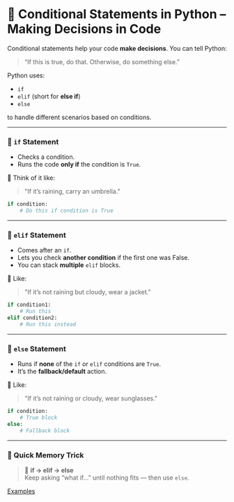 
# 🔀 **Conditional Statements in Python – Making Decisions in Code**

Conditional statements help your code **make decisions**. You can tell Python:

> “If this is true, do that. Otherwise, do something else.”

Python uses:

* `if`
* `elif` (short for **else if**)
* `else`

to handle different scenarios based on conditions.

---

### 🔹 **`if` Statement**

* Checks a condition.
* Runs the code **only if** the condition is `True`.

🧠 Think of it like:

> "If it’s raining, carry an umbrella."

```python
if condition:
    # Do this if condition is True
```

---

### 🔹 **`elif` Statement**

* Comes after an `if`.
* Lets you check **another condition** if the first one was False.
* You can stack **multiple** `elif` blocks.

🧠 Like:

> "If it’s not raining but cloudy, wear a jacket."

```python
if condition1:
    # Run this
elif condition2:
    # Run this instead
```

---

### 🔹 **`else` Statement**

* Runs if **none** of the `if` or `elif` conditions are `True`.
* It’s the **fallback/default** action.

🧠 Like:

> "If it’s not raining or cloudy, wear sunglasses."

```python
if condition:
    # True block
else:
    # Fallback block
```

---

### 🧠 Quick Memory Trick

> 🧩 **if → elif → else** <br>
> Keep asking “what if…” until nothing fits — then use `else`.


[Examples](https://github.com/SereneSyntax04/python-for-devops/blob/main/examples/Conditional.py)
